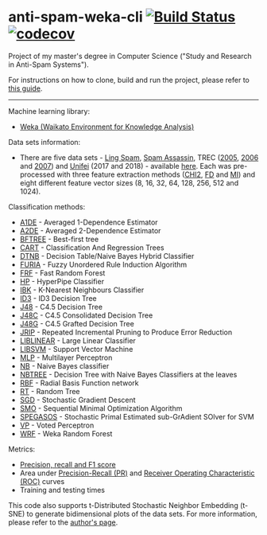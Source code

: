 # anti-spam-weka-cli [![Build Status](https://travis-ci.org/marcelovca90/anti-spam-weka-cli.svg?branch=master)](https://travis-ci.org/marcelovca90/anti-spam-weka-cli) [![codecov](https://codecov.io/gh/marcelovca90/anti-spam-weka-cli/branch/master/graph/badge.svg)](https://codecov.io/gh/marcelovca90/anti-spam-weka-cli)  

Project of my master's degree in Computer Science ("Study and Research in Anti-Spam Systems").  

For instructions on how to clone, build and run the project, please refer to [this guide](https://github.com/marcelovca90/anti-spam-weka-data/blob/master/README.md).  

- - - -  

Machine learning library:  
- [Weka (Waikato Environment for Knowledge Analysis)](http://www.cs.waikato.ac.nz/ml/weka/)  

Data sets information:  
- There are five data sets - [Ling Spam](https://labs-repos.iit.demokritos.gr/skel/i-config/downloads/), [Spam Assassin](https://spamassassin.apache.org/old/publiccorpus/), TREC ([2005](https://plg.uwaterloo.ca/~gvcormac/treccorpus/), [2006](https://plg.uwaterloo.ca/~gvcormac/treccorpus06/) and [2007](http://plg.uwaterloo.ca/~gvcormac/treccorpus07/)) and [Unifei](http://www.gpesc.unifei.edu.br/) (2017 and 2018) - available [here](https://github.com/marcelovca90/anti-spam-weka-data/). Each was pre-processed with three feature extraction methods ([CHI2](https://nlp.stanford.edu/IR-book/html/htmledition/feature-selectionchi2-feature-selection-1.html), [FD](https://nlp.stanford.edu/IR-book/html/htmledition/frequency-based-feature-selection-1.html) and [MI](https://nlp.stanford.edu/IR-book/html/htmledition/mutual-information-1.html)) and eight different feature vector sizes (8, 16, 32, 64, 128, 256, 512 and 1024).  

Classification methods:  
- [A1DE](http://weka.sourceforge.net/packageMetaData/AnDE/index.html) - Averaged 1-Dependence Estimator  
- [A2DE](http://weka.sourceforge.net/packageMetaData/AnDE/index.html) - Averaged 2-Dependence Estimator  
- [BFTREE](http://weka.sourceforge.net/doc.packages/bestFirstTree/weka/classifiers/trees/BFTree.html) - Best-first tree  
- [CART](http://weka.sourceforge.net/doc.packages/simpleCART/weka/classifiers/trees/SimpleCart.html) - Classification And Regression Trees  
- [DTNB](http://weka.sourceforge.net/doc.stable/weka/classifiers/rules/DTNB.html) - Decision Table/Naive Bayes Hybrid Classifier  
- [FURIA](http://weka.sourceforge.net/packageMetaData/fuzzyUnorderedRuleInduction/index.html) - Fuzzy Unordered Rule Induction Algorithm  
- [FRF](https://github.com/fracpete/fastrandomforest-weka-package) - Fast Random Forest  
- [HP](http://weka.sourceforge.net/doc.packages/hyperPipes/weka/classifiers/misc/HyperPipes.html) - HyperPipe Classifier  
- [IBK](http://weka.sourceforge.net/doc.dev/weka/classifiers/lazy/IBk.html) - K-Nearest Neighbours Classifier  
- [ID3](http://weka.sourceforge.net/doc.stable/weka/classifiers/trees/Id3.html) - ID3 Decision Tree  
- [J48](http://weka.sourceforge.net/doc.dev/weka/classifiers/trees/J48.html) - C4.5 Decision Tree  
- [J48C](http://weka.sourceforge.net/packageMetaData/J48Consolidated/index.html) - C4.5 Consolidated Decision Tree  
- [J48G](http://weka.sourceforge.net/doc.packages/J48graft/weka/classifiers/trees/J48graft.html) - C4.5 Grafted Decision Tree  
- [JRIP](http://weka.sourceforge.net/doc.stable/weka/classifiers/rules/JRip.html) - Repeated Incremental Pruning to Produce Error Reduction  
- [LIBLINEAR](http://weka.sourceforge.net/doc.stable/weka/classifiers/functions/LibSVM.html) - Large Linear Classifier  
- [LIBSVM](http://weka.sourceforge.net/doc.stable/weka/classifiers/functions/LibSVM.html) - Support Vector Machine  
- [MLP](http://weka.sourceforge.net/doc.dev/weka/classifiers/functions/MultilayerPerceptron.html) - Multilayer Perceptron  
- [NB](http://weka.sourceforge.net/doc.dev/weka/classifiers/bayes/NaiveBayes.html) - Naive Bayes classifier  
- [NBTREE](http://weka.sourceforge.net/doc.stable/weka/classifiers/trees/NBTree.html) - Decision Tree with Naive Bayes Classifiers at the leaves  
- [RBF](http://weka.sourceforge.net/doc.packages/RBFNetwork/weka/classifiers/functions/RBFNetwork.html) - Radial Basis Function network  
- [RT](http://weka.sourceforge.net/doc.dev/weka/classifiers/trees/RandomTree.html) - Random Tree  
- [SGD](http://weka.sourceforge.net/doc.dev/weka/classifiers/functions/SGD.html) - Stochastic Gradient Descent  
- [SMO](http://weka.sourceforge.net/doc.dev/weka/classifiers/functions/SMO.html) - Sequential Minimal Optimization Algorithm  
- [SPEGASOS](http://weka.sourceforge.net/doc.stable/weka/classifiers/functions/SPegasos.html) - Stochastic Primal Estimated sub-GrAdient SOlver for SVM  
- [VP](http://weka.sourceforge.net/doc.dev/weka/classifiers/functions/VotedPerceptron.html) - Voted Perceptron  
- [WRF](http://weka.sourceforge.net/doc.dev/weka/classifiers/trees/RandomForest.html) - Weka Random Forest  

Metrics:  
- [Precision, recall and F1 score](https://en.wikipedia.org/wiki/Precision_and_recall)  
- Area under [Precision-Recall (PR)](https://classeval.wordpress.com/introduction/introduction-to-the-precision-recall-plot/) and [Receiver Operating Characteristic (ROC)](https://en.wikipedia.org/wiki/Receiver_operating_characteristic) curves  
- Training and testing times  

This code also supports t-Distributed Stochastic Neighbor Embedding (t-SNE) to generate bidimensional plots of the data sets. For more information, please refer to the [author's page](https://lvdmaaten.github.io/tsne/).